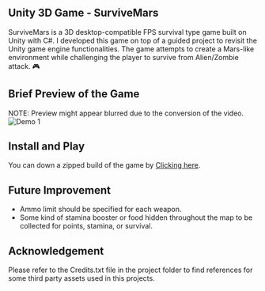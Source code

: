 ## Unity 3D Game - SurviveMars
SurviveMars is a 3D desktop-compatible FPS survival type game built on Unity with C#. I developed this game on top of a guided project to revisit the Unity game engine functionalities. The game attempts to create a Mars-like environment while challenging the player to survive from Alien/Zombie attack. :video_game:

## Brief Preview of the Game
NOTE: Preview might appear blurred due to the conversion of the video. 
![Demo 1](Github/Demo1.gif)

## Install and Play
You can down a zipped build of the game by [Clicking here](Zip_build/SurviveMars.zip). 

## Future Improvement
 - Ammo limit should be specified for each weapon. 
 - Some kind of stamina booster or food hidden throughout the map to be collected for points, stamina, or survival.

## Acknowledgement
Please refer to the Credits.txt file in the project folder to find references for some third party assets used in this projects.